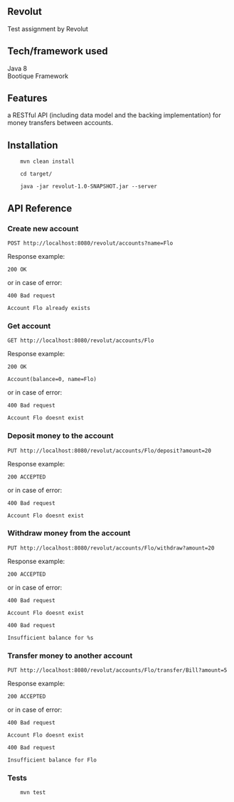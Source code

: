 ## Revolut 
Test assignment by Revolut

## Tech/framework used
Java 8
<br>Bootique Framework


## Features

a RESTful API (including data model and the backing implementation)
for money transfers between accounts.


## Installation
`    mvn clean install`

`    cd target/`

`    java -jar revolut-1.0-SNAPSHOT.jar --server`

## API Reference

### Create new account

`POST http://localhost:8080/revolut/accounts?name=Flo`

Response example:
```
200 OK

```

or in case of error:

```
400 Bad request

Account Flo already exists
```

### Get account

`GET http://localhost:8080/revolut/accounts/Flo`

Response example:
```
200 OK

Account(balance=0, name=Flo)
```

or in case of error:

```
400 Bad request

Account Flo doesnt exist
```

### Deposit money to the account

`PUT http://localhost:8080/revolut/accounts/Flo/deposit?amount=20`

Response example:
```
200 ACCEPTED
```

or in case of error:

```
400 Bad request

Account Flo doesnt exist
```

### Withdraw money from the account

`PUT http://localhost:8080/revolut/accounts/Flo/withdraw?amount=20`

Response example:
```
200 ACCEPTED
```

or in case of error:

```
400 Bad request

Account Flo doesnt exist
```
```
400 Bad request

Insufficient balance for %s
```

### Transfer money to another account

`PUT http://localhost:8080/revolut/accounts/Flo/transfer/Bill?amount=5`

Response example:
```
200 ACCEPTED
```
or in case of error:

```
400 Bad request

Account Flo doesnt exist
```
```
400 Bad request

Insufficient balance for Flo
```
### Tests
`    mvn test`

